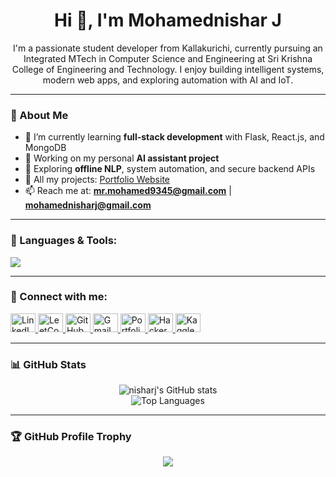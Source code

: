 <h1 align="center">Hi 👋, I'm Mohamednishar J</h1>
<p align="center">
  I'm a passionate student developer from Kallakurichi, currently pursuing an Integrated MTech in Computer Science and Engineering at Sri Krishna College of Engineering and Technology. I enjoy building intelligent systems, modern web apps, and exploring automation with AI and IoT.
</p>

---

### 🚀 About Me

- 🔭 I’m currently learning **full-stack development** with Flask, React.js, and MongoDB  
- 🤖 Working on my personal **AI assistant project**  
- 🌱 Exploring **offline NLP**, system automation, and secure backend APIs  
- 💼 All my projects: [Portfolio Website](https://nisharj.github.io/Mohamednishar_J/)  
- 📫 Reach me at: **mr.mohamed9345@gmail.com** | **mohamednisharj@gmail.com**  

---

### 🧰 Languages & Tools:
<p align="left">
  <img src="https://skillicons.dev/icons?i=python,html,css,java,c,react,flask,git,github,vscode" />
</p>

---

### 🧩 Connect with me:

<p align="left">
  <!-- LinkedIn -->
  <a href="https://www.linkedin.com/in/mohamednishar-j-b9118b274/" target="_blank">
    <img src="https://cdn.jsdelivr.net/npm/simple-icons@v3/icons/linkedin.svg" alt="LinkedIn" height="30" width="40" />
  </a>

  <!-- LeetCode -->
  <a href="https://leetcode.com/u/Mr_God/" target="_blank">
    <img src="https://cdn.jsdelivr.net/npm/simple-icons@v3/icons/leetcode.svg" alt="LeetCode" height="30" width="40" />
  </a>

  <!-- GitHub -->
  <a href="https://github.com/nisharj" target="_blank">
    <img src="https://cdn.jsdelivr.net/npm/simple-icons@v3/icons/github.svg" alt="GitHub" height="30" width="40" />
  </a>

  <!-- Gmail -->
  <a href="mailto:mr.mohamed9345@gmail.com" target="_blank">
    <img src="https://cdn.jsdelivr.net/npm/simple-icons@v3/icons/gmail.svg" alt="Gmail" height="30" width="40" />
  </a>

  <!-- Portfolio -->
  <a href="https://nisharj.github.io/Mohamednishar_J/" target="_blank">
    <img src="https://cdn.jsdelivr.net/npm/simple-icons@v3/icons/internetexplorer.svg" alt="Portfolio" height="30" width="40" />
  </a>

  <!-- HackerRank -->
  <a href="https://www.hackerrank.com/profile/mr_mohamed9345" target="_blank">
    <img src="https://cdn.jsdelivr.net/npm/simple-icons@v3/icons/hackerrank.svg" alt="HackerRank" height="30" width="40" />
  </a>

  <!-- Kaggle -->
  <a href="https://www.kaggle.com/mrmohamednishar" target="_blank">
    <img src="https://cdn.jsdelivr.net/npm/simple-icons@v3/icons/kaggle.svg" alt="Kaggle" height="30" width="40" />
  </a>
</p>

---

### 📊 GitHub Stats

<div align="center">
  <img src="https://github-readme-stats.vercel.app/api?username=nisharj&show_icons=true&theme=tokyonight" alt="nisharj's GitHub stats" />
  <br />
  <img src="https://github-readme-stats.vercel.app/api/top-langs/?username=nisharj&layout=compact&theme=tokyonight" alt="Top Languages" />
</div>

---

### 🏆 GitHub Profile Trophy

<p align="center">
  <img src="https://github-profile-trophy.vercel.app/?username=nisharj&theme=onedark&margin-w=10&row=2&column=3" />
</p>
